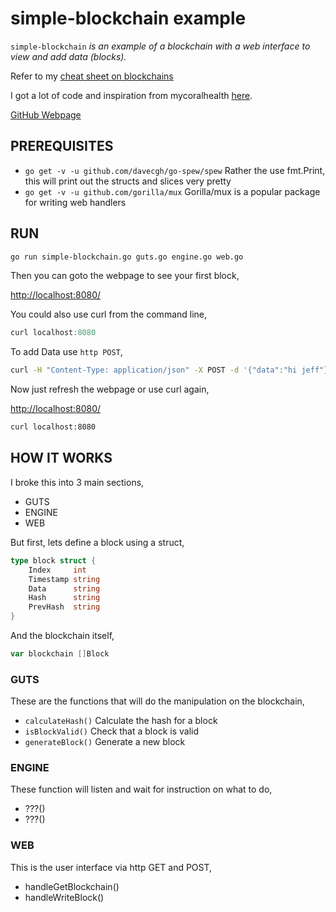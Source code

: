 # simple-blockchain example

`simple-blockchain` _is an example of
a blockchain with a web interface to view and add data (blocks)._

Refer to my
[cheat sheet on blockchains](https://github.com/JeffDeCola/my-cheat-sheets/tree/master/software/development/software-architectures/blockchain/blockchain-cheat-sheet)

I got a lot of code and inspiration from mycoralhealth
[here](https://github.com/mycoralhealth/blockchain-tutorial/blob/master/main.go).

[GitHub Webpage](https://jeffdecola.github.io/my-go-examples/)

## PREREQUISITES

* `go get -v -u github.com/davecgh/go-spew/spew`
  Rather the use fmt.Print, this will print out the structs and slices very pretty
* `go get -v -u github.com/gorilla/mux`
  Gorilla/mux is a popular package for writing web handlers

## RUN

```bash
go run simple-blockchain.go guts.go engine.go web.go
```

Then you can goto the webpage to see your first block,

[http://localhost:8080/](http://localhost:8080/)

You could also use curl from the command line,

```go
curl localhost:8080
```

To add Data use `http POST`,

```bash
curl -H "Content-Type: application/json" -X POST -d '{"data":"hi jeff"}' localhost:8080
```

Now just refresh the webpage or use curl again,

[http://localhost:8080/](http://localhost:8080/)

```bash
curl localhost:8080
```

## HOW IT WORKS

I broke this into 3 main sections,

* GUTS
* ENGINE
* WEB

But first, lets define a block using a struct,

```go
type block struct {
    Index     int
    Timestamp string
    Data      string
    Hash      string
    PrevHash  string
}
```

And the blockchain itself,

```go
var blockchain []Block
```

### GUTS

These are the functions that will do the manipulation on the blockchain,

* `calculateHash()` Calculate the hash for a block
* `isBlockValid()` Check that a block is valid
* `generateBlock()` Generate a new block

### ENGINE

These function will listen and wait for instruction on what to do,

* ???()
* ???()

### WEB

This is the user interface via http GET and POST,

* handleGetBlockchain()
* handleWriteBlock()

